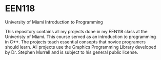 # EEN118
University of Miami Introduction to Programming

This repository contains all my projects done in my EEN118 class at the Univeristy of Miami. This course served as an introduction to programming in C++. The projects teach essential consepts that novice programers should learn. All projects use the Graphics Programming Library developed by Dr. Stephen Murrell and is subject to his general public license.
